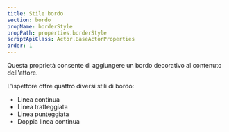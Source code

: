 ```yaml
---
title: Stile bordo
section: bordo
propName: borderStyle
propPath: properties.borderStyle
scriptApiClass: Actor.BaseActorProperties
order: 1
---
```

Questa proprietà consente di aggiungere un bordo decorativo al contenuto dell'attore.

L'ispettore offre quattro diversi stili di bordo:
- Linea continua
- Linea tratteggiata
- Linea punteggiata
- Doppia linea continua
